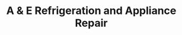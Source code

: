 ---
title: "A & E Refrigeration and Appliance Repair"
url: /mount-vernon/a-und-e-refrigeration-and-appliance-repair/
shop: Haushaltsgeräte
---